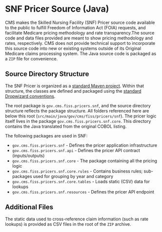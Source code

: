 # SNF Pricer Source (Java)

CMS makes the Skilled Nursing Facility (SNF) Pricer source code available to the public to fulfill Freedom of Information Act (FOIA) requests, and facilitate Medicare pricing methodology and rate
transparency.The source code and data files provided are meant to show pricing methodology and rates, respectively. CMS does not provide technical support to incorporate this source code into new or
existing systems outside of its Original Medicare claims processing system. The Java source code is packaged as a `ZIP` file for convenience.

## Source Directory Structure

The SNF Pricer is organized as a [standard Maven project](https://maven.apache.org/guides/introduction/introduction-to-the-standard-directory-layout.html). Within that structure, the classes are
defined and packaged using the [standard Dropwizard conventions](https://www.dropwizard.io/en/latest/manual/core.html#organizing-your-project).

The root package is `gov.cms.fiss.pricers.snf`, and the source directory structure reflects the package structure. All folders referenced here are below this
root (`src/main/java/gov/cms/fiss/pricers/snf`). The pricer logic itself lives in the package `gov.cms.fiss.pricers.snf.core`. This directory contains the Java translated from the original COBOL
listing.

The following packages are used in SNF:

- `gov.cms.fiss.pricers.snf` - Defines the pricer application infrastructure
- `gov.cms.fiss.pricers.snf.api` - Defines the pricer API contract (inputs/outputs)
- `gov.cms.fiss.pricers.snf.core` - The package containing all the pricing logic
- `gov.cms.fiss.pricers.snf.core.rules` - Contains business rules; sub-packages used for grouping by year and category
- `gov.cms.fiss.pricers.snf.core.tables` - Loads static (CSV) data for lookups
- `gov.cms.fiss.pricers.snf.resources` - Defines the pricer API endpoint

## Additional Files

The static data used to cross-reference claim information (such as rate lookups) is provided as CSV files in the root of the `ZIP` archive.
